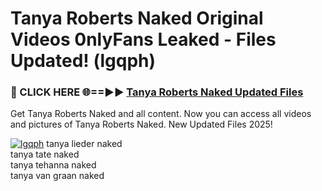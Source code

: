 # Tanya Roberts Naked Original Videos 0nlyFans Leaked - Files Updated! (lgqph)

<h3>🔴 CLICK HERE 🌐==►► <a href="https://tinyurl.com/yckcrads" rel="nofollow">Tanya Roberts Naked Updated Files</a></h3>

Get Tanya Roberts Naked and all content. Now you can access all videos and pictures of Tanya Roberts Naked. New Updated Files 2025!

[![lgqph](https://i.imgur.com/hpKpOFt.gif)](https://tinyurl.com/yckcrads)
tanya lieder naked<br>
tanya tate naked<br>
tanya tehanna naked<br>
tanya van graan naked
